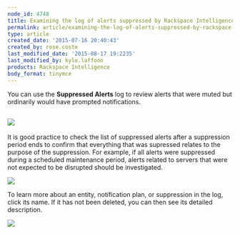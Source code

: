 ```yaml
---
node_id: 4748
title: Examining the log of alerts suppressed by Rackspace Intelligence
permalink: article/examining-the-log-of-alerts-suppressed-by-rackspace-intelligence
type: article
created_date: '2015-07-16 20:40:43'
created_by: rose.coste
last_modified_date: '2015-08-17 19:2235'
last_modified_by: kyle.laffoon
products: Rackspace Intelligence
body_format: tinymce
---
```


You can use the **Suppressed Alerts** log to review alerts that were
muted but ordinarily would have prompted notifications.

![](/knowledge_center/sites/default/files/field/image/4748.1a.png)
------------------------------------------------------------------

It is good practice to check the list of suppressed alerts after a
suppression period ends to confirm that everything that was supressed
relates to the purpose of the suppression. For example, if all alerts
were suppressed during a scheduled maintenance period, alerts related to
servers that were not expected to be disrupted should be investigated.

![](/knowledge_center/sites/default/files/field/image/intelligence-suppression-log.png)

To learn more about an entity, notification plan, or suppression in the
log, click its name. If it has not been deleted, you can then see its
detailed description.

![](/knowledge_center/sites/default/files/field/image/intelligence-suppression-inactive.png)

